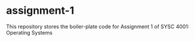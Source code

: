 # assignment-1
This repository stores the boiler-plate code for Assignment 1 of SYSC 4001: Operating Systems 
